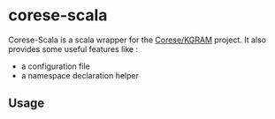 # corese-scala

Corese-Scala is a scala wrapper for the [Corese/KGRAM](https://github.com/Wimmics/corese) project.
It also provides some useful features like :
* a configuration file
* a namespace declaration helper

## Usage

```

```